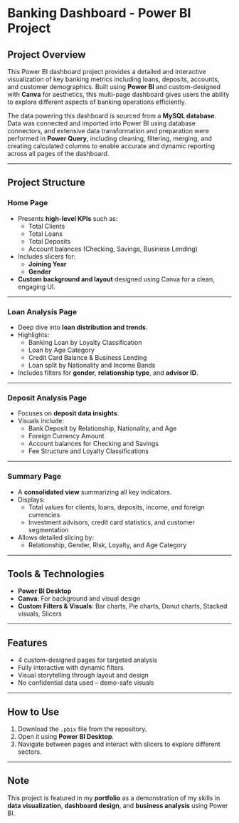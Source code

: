 # Banking Dashboard - Power BI Project

## Project Overview
This Power BI dashboard project provides a detailed and interactive visualization of key banking metrics including loans, deposits, accounts, and customer demographics. Built using **Power BI** and custom-designed with **Canva** for aesthetics, this multi-page dashboard gives users the ability to explore different aspects of banking operations efficiently.

The data powering this dashboard is sourced from a **MySQL database**. Data was connected and imported into Power BI using database connectors, and extensive data transformation and preparation were performed in **Power Query**, including cleaning, filtering, merging, and creating calculated columns to enable accurate and dynamic reporting across all pages of the dashboard.

---

## Project Structure

### Home Page
- Presents **high-level KPIs** such as:
  - Total Clients
  - Total Loans
  - Total Deposits
  - Account balances (Checking, Savings, Business Lending)
- Includes slicers for:
  - **Joining Year**
  - **Gender**
- **Custom background and layout** designed using Canva for a clean, engaging UI.
---

### Loan Analysis Page
- Deep dive into **loan distribution and trends**.
- Highlights:
  - Banking Loan by Loyalty Classification
  - Loan by Age Category
  - Credit Card Balance & Business Lending
  - Loan split by Nationality and Income Bands
- Includes filters for **gender**, **relationship type**, and **advisor ID**.
---

### Deposit Analysis Page
- Focuses on **deposit data insights**.
- Visuals include:
  - Bank Deposit by Relationship, Nationality, and Age
  - Foreign Currency Amount
  - Account balances for Checking and Savings
  - Fee Structure and Loyalty Classifications
---

### Summary Page
- A **consolidated view** summarizing all key indicators.
- Displays:
  - Total values for clients, loans, deposits, income, and foreign currencies
  - Investment advisors, credit card statistics, and customer segmentation
- Allows detailed slicing by:
  - Relationship, Gender, Risk, Loyalty, and Age Category
---

## Tools & Technologies
- **Power BI Desktop**
- **Canva**: For background and visual design
- **Custom Filters & Visuals**: Bar charts, Pie charts, Donut charts, Stacked visuals, Slicers

---

## Features
- 4 custom-designed pages for targeted analysis
- Fully interactive with dynamic filters
- Visual storytelling through layout and design
- No confidential data used – demo-safe visuals

---

## How to Use
1. Download the `.pbix` file from the repository.
2. Open it using **Power BI Desktop**.
3. Navigate between pages and interact with slicers to explore different sectors.

---

## Note
This project is featured in my **portfolio** as a demonstration of my skills in **data visualization**, **dashboard design**, and **business analysis** using Power BI.
